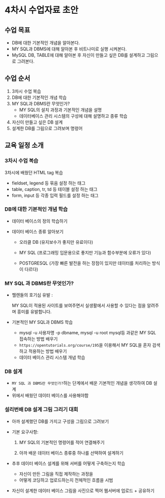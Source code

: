# 4차시 수업자료 초안

## 수업 목표

- DB에 대한 기본적인 개념을 알아본다.
- MY SQL과 DBMS에 대해 알아본 후 비트나미로 실행 시켜본다. 
- MySQL DB, TABLE에 대해 알아본 후 자신이 만들고 싶은 DB를 설계하고 그림으로 그려본다.

## 수업 순서

1. 3차시 수업 복습
2. DB에 대한 기본적인 개념 학습
3. MY SQL과 DBMS란 무엇인가?
   - MY SQL의 설치 과정과 기본적인 개념을 설명
   - 데이터베이스 관리 시스템의 구성에 대해 설명하고 종류 학습
4. 자신이 만들고 싶은 DB 설계
5. 설계한 DB를 그림으로 그려보며 명령어 



## 교육 일정 소개

### 3차시 수업 복습

3차시에 배웠던 HTML tag 복습

- fieldset, legend 등 묶음 설정 하는 태그
- table, caption, tr, td 등 테이블 설정 하는 태그
- form, input 등 각종 입력 필드를 설정 하는 태그



### DB에 대한 기본적인 개념 학습

- 데이터 베이스의 정의 학습하기

- 데이터 베이스 종류 알아보기

  - 오라클 DB (유지보수가 좋지만 유료이다)

  - MY SQL (프로그래밍 입문용으로 좋지만 기능과 함수부분에 오류가 있다)

  - POSTGRESQL (가장 빠른 발전을 하는 장점이 있지만 데이터를 처리하는 방식이 다르다) 


### MY SQL 과 DBMS란 무엇인가?

- 헬렌들의 호기심 유발 : 

  MY SQL이 적용된 사이트를 보여주면서 실생활에서 사용할 수 있다는 점을 알려주며 흥미를 유발합니다.

- 기본적인 MY SQL과 DBMS 학습
  * mysql -u 사용자명 -p dbname, mysql -u root mysql등 과같은 MY SQL 접속하는 방법 배우기 
  * ```https://opentutorials.org/course/195```을 이용해서 MY SQL을 혼자 검색하고 적용하는 방법 배우기
  * 데이터 베이스 관리 시스템 개념 학습



### DB 설계 

- ```MY SQL 과 DBMS란 무엇인가?```하는 단계에서 배운 기본적인 개념을 생각하여 DB 설계 
- 위에서 배웠던 데이터 베이스를 사용해야함



### 설리번배 DB 설계 그림 그리기 대회

* 아까 설계했던 DB를 가지고 구성을 그림으로 그려보기

- 기본 요구사항: 

  1. MY SQL의 기본적인 명령어를 적어 연결해주기  

  2. 아까 배운 데이터 베이스 종류중 하나를 선택하여 설계하기

- 추후 데이터 베이스 설계를 위해 서버를 어떻게 구축하는지 학습
  * 자신이 만든 그림을 직접 제작하는 과정을 
  * 어떻게 코딩하고 업로드하는지 전체적인 흐름을 시범
- 자신이 설계한 데이터 베이스 그림을 사진으로 찍어 웹서버에 업로드 + 공유하기

